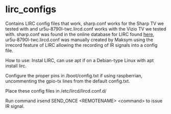 # lirc_configs

Contains LIRC config files that work, sharp.conf works for the Sharp TV we tested with and ur5u-8790l-twc.lircd.conf works with the Vizio TV we tested with. sharp.conf was found in the online database for LIRC found [here](http://lirc.sourceforge.net/remotes), ur5u-8790l-twc.lircd.conf was manually created by Maksym using the irrecord feature of LIRC allowing the recording of IR signals into a config file.

How to use: Instal LIRC, can use apt if on a Debian-type Linux with apt install lirc.

Configure the proper pins in /boot/config.txt if using raspberrian, uncommenting the gpio-tx lines from the default config.txt.

Place these config files in /etc/lircd/lircd.conf.d/

Run command irsend SEND_ONCE \<REMOTENAME\> \<command\> to issue IR signal. 

